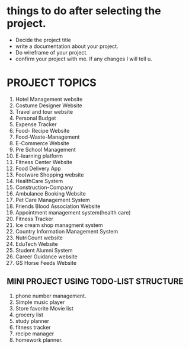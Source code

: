 # things to do after selecting the project.

- Decide the project title
- write a documentation about your project.
- Do wireframe of your project.
- confirm your project with me. If any changes I will tell u.

# PROJECT TOPICS

1. Hotel Management website
1. Costume Designer Website
1. Travel and tour website
1. Personal Budget
1. Expense Tracker
1. Food- Recipe Website
1. Food-Waste-Management
1. E-Commerce Website
1. Pre School Management
1. E-learning platform
1. Fitness Center Website
1. Food Delivery App
1. Footware Shopping website
1. HealthCare System
1. Construction-Company
1. Ambulance Booking Website
1. Pet Care Management System
1. Friends Blood Association Website
1. Appointment management system(health care)
1. Fitness Tracker
1. Ice cream shop managment system
1. Country Information Management System
1. NutriCount website
1. EduTech Website
1. Student Alumni System
1. Career Guidance website
1. GS Horse Feeds Website

## MINI PROJECT USING TODO-LIST STRUCTURE

1. phone number management.
1. Simple music player
1. Store favorite Movie list
1. grocery list
1. study planner
1. fitness tracker
1. recipe manager
1. homework planner.


